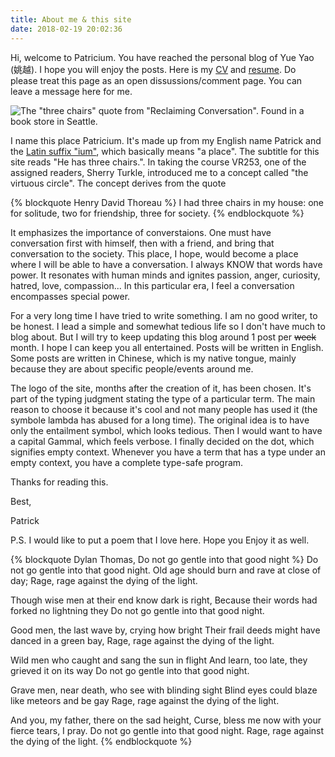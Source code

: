 ```yaml
---
title: About me & this site
date: 2018-02-19 20:02:36
---
```


Hi, welcome to Patricium. You have reached the personal blog of Yue Yao (姚越). I hope you will enjoy the posts. Here is my [CV](/about/cv.pdf) and [resume](/about/resume.pdf). Do please treat this page as an open dissussions/comment page. You can leave a message here for me. 

![The "three chairs" quote from "Reclaiming Conversation". Found in a book store in Seattle.](/images/3chairs.jpg)

I name this place Patricium. It's made up from my English name Patrick and the [Latin suffix "ium"](http://www.dictionary.com/browse/-ium), which basically means "a place". The subtitle for this site reads "He has three chairs.". In taking the course VR253, one of the assigned readers, Sherry Turkle, introduced me to a concept called "the virtuous circle". The concept derives from the quote 

{% blockquote Henry David Thoreau %}
I had three chairs in my house: one for solitude, two for friendship, three for society.
{% endblockquote %}

It emphasizes the importance of converstaions. One must have conversation first with himself, then with a friend, and bring that conversation to the society. This place, I hope, would become a place where I will be able to have a conversation. I always KNOW that words have power. It resonates with human minds and ignites passion, anger, curiosity, hatred, love, compassion... In this particular era, I feel a conversation encompasses special power. 

For a very long time I have tried to write something. I am no good writer, to be honest. I lead a simple and somewhat tedious life so I don't have much to blog about. But I will try to keep updating this blog around 1 post per ~~week~~ month. I hope I can keep you all entertained. Posts will be written in English. Some posts are written in Chinese, which is my native tongue, mainly because they are about specific people/events around me.

The logo of the site, months after the creation of it, has been chosen. It's part of the typing judgment stating the type of a particular term. The main reason to choose it because it's cool and not many people has used it (the symbole lambda has abused for a long time). The original idea is to have only the entailment symbol, which looks tedious. Then I would want to have a capital Gammal, which feels verbose. I finally decided on the dot, which signifies empty context. Whenever you have a term that has a type under an empty context, you have a complete type-safe program. 

Thanks for reading this.

Best,

Patrick

P.S. I would like to put a poem that I love here. Hope you Enjoy it as well.

{% blockquote Dylan Thomas, Do not go gentle into that good night %}
Do not go gentle into that good night.
Old age should burn and rave at close of day;
Rage, rage against the dying of the light.

Though wise men at their end know dark is right,
Because their words had forked no lightning they
Do not go gentle into that good night.

Good men, the last wave by, crying how bright
Their frail deeds might have danced in a green bay,
Rage, rage against the dying of the light.

Wild men who caught and sang the sun in flight
And learn, too late, they grieved it on its way
Do not go gentle into that good night.

Grave men, near death, who see with blinding sight
Blind eyes could blaze like meteors and be gay
Rage, rage against the dying of the light.

And you, my father, there on the sad height,
Curse, bless me now with your fierce tears, I pray.
Do not go gentle into that good night.
Rage, rage against the dying of the light.
{% endblockquote %}
